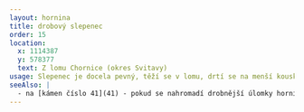 ```yaml
---
layout: hornina
title: drobový slepenec
order: 15
location:
  x: 1114387
  y: 578377
  text: Z lomu Chornice (okres Svitavy)
usage: Slepenec je docela pevný, těží se v lomu, drtí se na menší kousky, které se pak třídí podle velikosti. Přidává se do betonových a asfaltových směsí pro stavební účely.
seeAlso: |
  - na [kámen číslo 41](41) - pokud se nahromadí drobnější úlomky hornin, nevznikne drobový slepenec, ale droba
---
```


